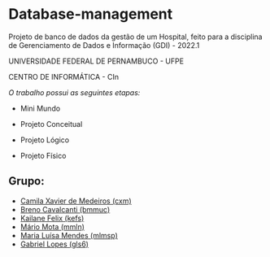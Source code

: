 # Database-management
Projeto de banco de dados da gestão de um Hospital, feito para a disciplina de Gerenciamento de Dados e Informação (GDI) - 2022.1

UNIVERSIDADE FEDERAL DE PERNAMBUCO - UFPE

CENTRO DE INFORMÁTICA - CIn

*O trabalho possui as seguintes etapas:*

- Mini Mundo

- Projeto Conceitual

- Projeto Lógico

- Projeto Físico 

## Grupo:
* [Camila Xavier de Medeiros (cxm)](https://github.com/cxmedeiros)
* [Breno Cavalcanti (bmmuc)](https://github.com/bmmuc)
* [Kailane Felix (kefs)](https://github.com/kailanefelix)
* [Mário Mota (mmln)](https://github.com/mario8978)
* [Maria Luísa Mendes (mlmsp)](https://github.com/lumendesp)
* [Gabriel Lopes (gls6)](https://github.com/Gabriellopess)

